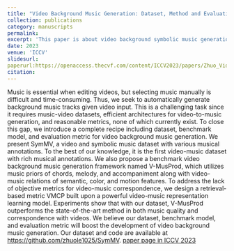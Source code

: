 ```yaml
---
title: "Video Background Music Generation: Dataset, Method and Evaluation"
collection: publications
category: manuscripts
permalink: 
excerpt: 'This paper is about video background symbolic music generation.'
date: 2023
venue: 'ICCV'
slidesurl: 
paperurl:https://openaccess.thecvf.com/content/ICCV2023/papers/Zhuo_Video_Background_Music_Generation_Dataset_Method_and_Evaluation_ICCV_2023_paper.pdf
citation: 
---
```


Music is essential when editing videos, but selecting music manually is difficult and time-consuming. Thus, we seek to automatically generate background music tracks given video input. This is a challenging task since it requires music-video datasets, efficient architectures for video-to-music generation, and reasonable metrics, none of which currently exist. To close this gap, we introduce a complete recipe including dataset, benchmark model, and evaluation metric for video background music generation. We present SymMV, a video and symbolic music dataset with various musical annotations. To the best of our knowledge, it is the first video-music dataset with rich musical annotations. We also propose a benchmark video background music generation framework named V-MusProd, which utilizes music priors of chords, melody, and accompaniment along with video-music relations of semantic, color, and motion features. To address the lack of objective metrics for video-music correspondence, we design a retrieval-based metric VMCP built upon a powerful video-music representation learning model. Experiments show that with our dataset, V-MusProd outperforms the state-of-the-art method in both music quality and correspondence with videos. We believe our dataset, benchmark model, and evaluation metric will boost the development of video background music generation. Our dataset and code are available at https://github.com/zhuole1025/SymMV.
[paper page in ICCV 2023](https://openaccess.thecvf.com/content/ICCV2023/papers/Zhuo_Video_Background_Music_Generation_Dataset_Method_and_Evaluation_ICCV_2023_paper.pdf)
